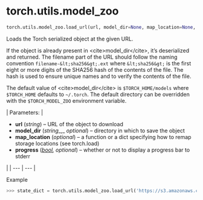 

# torch.utils.model_zoo

```py
torch.utils.model_zoo.load_url(url, model_dir=None, map_location=None, progress=True)¶
```

Loads the Torch serialized object at the given URL.

If the object is already present in &lt;cite&gt;model_dir&lt;/cite&gt;, it’s deserialized and returned. The filename part of the URL should follow the naming convention `filename-&lt;sha256&gt;.ext` where `&lt;sha256&gt;` is the first eight or more digits of the SHA256 hash of the contents of the file. The hash is used to ensure unique names and to verify the contents of the file.

The default value of &lt;cite&gt;model_dir&lt;/cite&gt; is `$TORCH_HOME/models` where `$TORCH_HOME` defaults to `~/.torch`. The default directory can be overridden with the `$TORCH_MODEL_ZOO` environment variable.

| Parameters: | 

*   **url** (_string_) – URL of the object to download
*   **model_dir** (_string__,_ _optional_) – directory in which to save the object
*   **map_location** (_optional_) – a function or a dict specifying how to remap storage locations (see torch.load)
*   **progress** ([_bool_](https://docs.python.org/3/library/functions.html#bool "(in Python v3.7)")_,_ _optional_) – whether or not to display a progress bar to stderr

 |
| --- | --- |

Example

```py
>>> state_dict = torch.utils.model_zoo.load_url('https://s3.amazonaws.com/pytorch/models/resnet18-5c106cde.pth')

```

